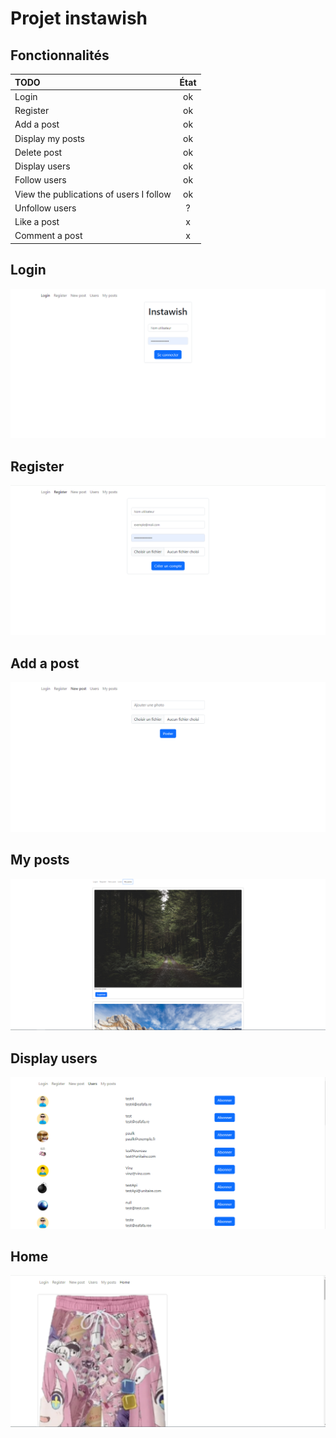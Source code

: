 # Projet instawish

## Fonctionnalités

| TODO  |      État    |
| :--------------- |:---------------:|
| Login  |   ok    
| Register  | ok               
| Add a post  | ok
| Display my posts  | ok
| Delete post  | ok
| Display users  | ok
| Follow users  | ok
| View the publications of users I follow    | ok
| Unfollow users  | ?
| Like a post   | x
| Comment a post   | x

## Login
![login](public/login.png)

## Register
![register](public/register.png)

## Add a post
![addpost](public/add-post.png)

## My posts
![myposts](public/my-posts.png)

## Display users
![displayUsers](public/display-users.png)

## Home
![home](public/home.png)
